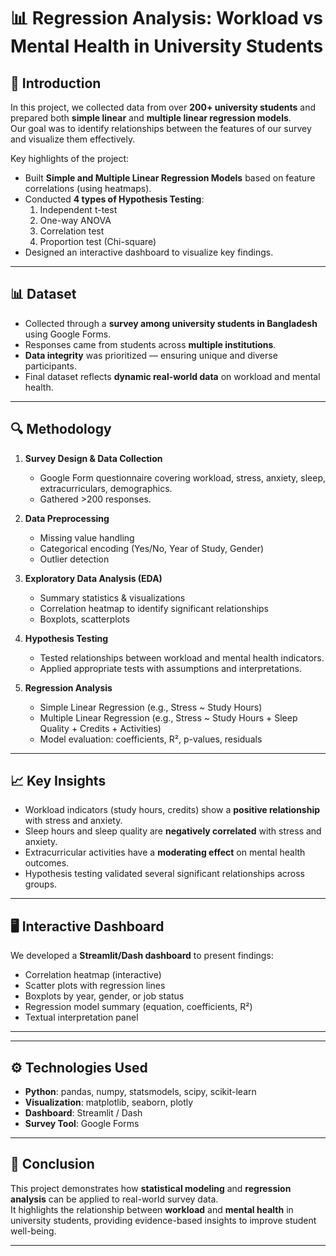 # 📊 Regression Analysis: Workload vs Mental Health in University Students  

## 📌 Introduction  
In this project, we collected data from over **200+ university students** and prepared both **simple linear** and **multiple linear regression models**.  
Our goal was to identify relationships between the features of our survey and visualize them effectively.  

Key highlights of the project:  
- Built **Simple and Multiple Linear Regression Models** based on feature correlations (using heatmaps).  
- Conducted **4 types of Hypothesis Testing**:  
  1. Independent t-test  
  2. One-way ANOVA  
  3. Correlation test  
  4. Proportion test (Chi-square)  
- Designed an interactive dashboard to visualize key findings.  

---

## 📊 Dataset  
- Collected through a **survey among university students in Bangladesh** using Google Forms.  
- Responses came from students across **multiple institutions**.  
- **Data integrity** was prioritized — ensuring unique and diverse participants.  
- Final dataset reflects **dynamic real-world data** on workload and mental health.  

---

## 🔍 Methodology  
1. **Survey Design & Data Collection**  
   - Google Form questionnaire covering workload, stress, anxiety, sleep, extracurriculars, demographics.  
   - Gathered >200 responses.  

2. **Data Preprocessing**  
   - Missing value handling  
   - Categorical encoding (Yes/No, Year of Study, Gender)  
   - Outlier detection  

3. **Exploratory Data Analysis (EDA)**  
   - Summary statistics & visualizations  
   - Correlation heatmap to identify significant relationships  
   - Boxplots, scatterplots  

4. **Hypothesis Testing**  
   - Tested relationships between workload and mental health indicators.  
   - Applied appropriate tests with assumptions and interpretations.  

5. **Regression Analysis**  
   - Simple Linear Regression (e.g., Stress ~ Study Hours)  
   - Multiple Linear Regression (e.g., Stress ~ Study Hours + Sleep Quality + Credits + Activities)  
   - Model evaluation: coefficients, R², p-values, residuals  

---

## 📈 Key Insights  
- Workload indicators (study hours, credits) show a **positive relationship** with stress and anxiety.  
- Sleep hours and sleep quality are **negatively correlated** with stress and anxiety.  
- Extracurricular activities have a **moderating effect** on mental health outcomes.  
- Hypothesis testing validated several significant relationships across groups.  

---

## 🖥️ Interactive Dashboard  
We developed a **Streamlit/Dash dashboard** to present findings:  
- Correlation heatmap (interactive)  
- Scatter plots with regression lines  
- Boxplots by year, gender, or job status  
- Regression model summary (equation, coefficients, R²)  
- Textual interpretation panel  

---


---

## ⚙️ Technologies Used  
- **Python**: pandas, numpy, statsmodels, scipy, scikit-learn  
- **Visualization**: matplotlib, seaborn, plotly  
- **Dashboard**: Streamlit / Dash  
- **Survey Tool**: Google Forms  

---

## 📢 Conclusion  
This project demonstrates how **statistical modeling** and **regression analysis** can be applied to real-world survey data.  
It highlights the relationship between **workload** and **mental health** in university students, providing evidence-based insights to improve student well-being.  

---

